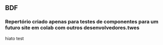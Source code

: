 ## BDF

### Repertório criado apenas para testes de componentes para um futuro site em colab com outros desenvolvedores.twes

hiato test
